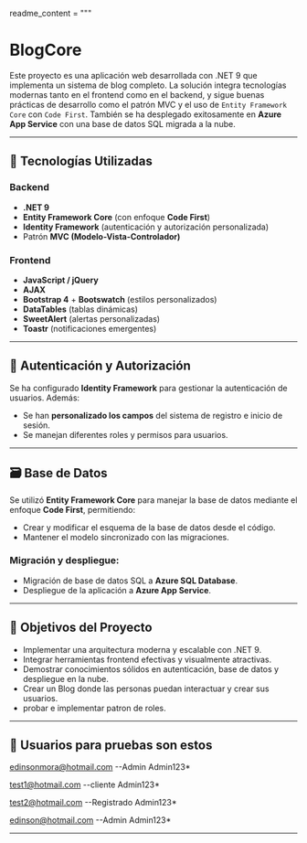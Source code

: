 readme_content = """
# BlogCore

Este proyecto es una aplicación web desarrollada con .NET 9 que implementa un sistema de blog completo. La solución integra tecnologías modernas tanto en el frontend como en el backend, y sigue buenas prácticas de desarrollo como el patrón MVC y el uso de `Entity Framework Core` con `Code First`. También se ha desplegado exitosamente en **Azure App Service** con una base de datos SQL migrada a la nube.

---

## 🧰 Tecnologías Utilizadas

### Backend
- **.NET 9**
- **Entity Framework Core** (con enfoque **Code First**)
- **Identity Framework** (autenticación y autorización personalizada)
- Patrón **MVC (Modelo-Vista-Controlador)**

### Frontend
- **JavaScript / jQuery**
- **AJAX**
- **Bootstrap 4** + **Bootswatch** (estilos personalizados)
- **DataTables** (tablas dinámicas)
- **SweetAlert** (alertas personalizadas)
- **Toastr** (notificaciones emergentes)

---

## 🔐 Autenticación y Autorización

Se ha configurado **Identity Framework** para gestionar la autenticación de usuarios. Además:
- Se han **personalizado los campos** del sistema de registro e inicio de sesión.
- Se manejan diferentes roles y permisos para usuarios.

---

## 🗃️ Base de Datos

Se utilizó **Entity Framework Core** para manejar la base de datos mediante el enfoque **Code First**, permitiendo:
- Crear y modificar el esquema de la base de datos desde el código.
- Mantener el modelo sincronizado con las migraciones.

### Migración y despliegue:
- Migración de base de datos SQL a **Azure SQL Database**.
- Despliegue de la aplicación a **Azure App Service**.

---

## 🎯 Objetivos del Proyecto

- Implementar una arquitectura moderna y escalable con .NET 9.
- Integrar herramientas frontend efectivas y visualmente atractivas.
- Demostrar conocimientos sólidos en autenticación, base de datos y despliegue en la nube.
- Crear un Blog donde las personas puedan interactuar y crear sus usuarios.
- probar e implementar patron de roles.

---

## 📸 Usuarios para pruebas son estos

edinsonmora@hotmail.com    --Admin
Admin123*

test1@hotmail.com    --cliente
Admin123*

test2@hotmail.com --Registrado
Admin123*

edinson@hotmail.com  --Admin
Admin123*

---


